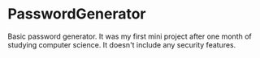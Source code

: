 # PasswordGenerator
Basic password generator. It was my first mini project after one month of studying computer science. It doesn't include any security features.
